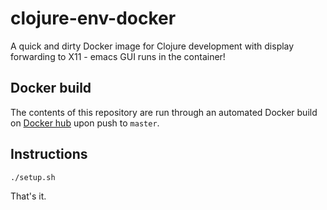 # clojure-env-docker
A quick and dirty Docker image for Clojure development with display forwarding to X11 - emacs GUI runs in the container!

## Docker build
The contents of this repository are run through an automated Docker build on [Docker hub](https://registry.hub.docker.com/u/rxacevedo/clojure-env-docker/) upon push to `master`.

## Instructions

`./setup.sh`

That's it.
